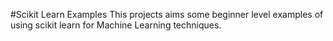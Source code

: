 #Scikit Learn Examples
This projects aims some beginner level examples of using scikit learn for Machine Learning techniques.

